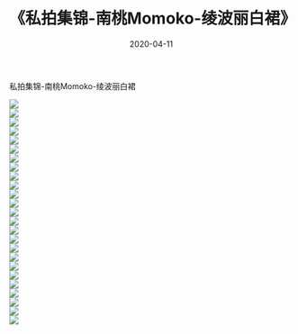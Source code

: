 ﻿---
layout: post
title:  《私拍集锦-南桃Momoko-绫波丽白裙》
date:   2020-04-11
img: http://imgx.orgx.ga/漏D/网络美图/2020/私拍集锦-南桃Momoko-绫波丽白裙/000.jpg
categories: [美女, 清纯, 唯美]
---

私拍集锦-南桃Momoko-绫波丽白裙

  ![](http://imgx.orgx.ga/漏D/网络美图/2020/私拍集锦-南桃Momoko-绫波丽白裙/001.jpg) <br> ![](http://imgx.orgx.ga/漏D/网络美图/2020/私拍集锦-南桃Momoko-绫波丽白裙/002.jpg) <br> ![](http://imgx.orgx.ga/漏D/网络美图/2020/私拍集锦-南桃Momoko-绫波丽白裙/003.jpg) <br> ![](http://imgx.orgx.ga/漏D/网络美图/2020/私拍集锦-南桃Momoko-绫波丽白裙/004.jpg) <br> ![](http://imgx.orgx.ga/漏D/网络美图/2020/私拍集锦-南桃Momoko-绫波丽白裙/005.jpg) <br> ![](http://imgx.orgx.ga/漏D/网络美图/2020/私拍集锦-南桃Momoko-绫波丽白裙/006.jpg) <br> ![](http://imgx.orgx.ga/漏D/网络美图/2020/私拍集锦-南桃Momoko-绫波丽白裙/007.jpg) <br> ![](http://imgx.orgx.ga/漏D/网络美图/2020/私拍集锦-南桃Momoko-绫波丽白裙/008.jpg) <br> ![](http://imgx.orgx.ga/漏D/网络美图/2020/私拍集锦-南桃Momoko-绫波丽白裙/009.jpg) <br> ![](http://imgx.orgx.ga/漏D/网络美图/2020/私拍集锦-南桃Momoko-绫波丽白裙/010.jpg) <br> ![](http://imgx.orgx.ga/漏D/网络美图/2020/私拍集锦-南桃Momoko-绫波丽白裙/011.jpg) <br> ![](http://imgx.orgx.ga/漏D/网络美图/2020/私拍集锦-南桃Momoko-绫波丽白裙/012.jpg) <br> ![](http://imgx.orgx.ga/漏D/网络美图/2020/私拍集锦-南桃Momoko-绫波丽白裙/013.jpg) <br> ![](http://imgx.orgx.ga/漏D/网络美图/2020/私拍集锦-南桃Momoko-绫波丽白裙/014.jpg) <br> ![](http://imgx.orgx.ga/漏D/网络美图/2020/私拍集锦-南桃Momoko-绫波丽白裙/015.jpg) <br> ![](http://imgx.orgx.ga/漏D/网络美图/2020/私拍集锦-南桃Momoko-绫波丽白裙/016.jpg) <br> ![](http://imgx.orgx.ga/漏D/网络美图/2020/私拍集锦-南桃Momoko-绫波丽白裙/017.jpg) <br> ![](http://imgx.orgx.ga/漏D/网络美图/2020/私拍集锦-南桃Momoko-绫波丽白裙/018.jpg) <br> ![](http://imgx.orgx.ga/漏D/网络美图/2020/私拍集锦-南桃Momoko-绫波丽白裙/019.jpg) <br> ![](http://imgx.orgx.ga/漏D/网络美图/2020/私拍集锦-南桃Momoko-绫波丽白裙/020.jpg) <br> ![](http://imgx.orgx.ga/漏D/网络美图/2020/私拍集锦-南桃Momoko-绫波丽白裙/021.jpg) <br> ![](http://imgx.orgx.ga/漏D/网络美图/2020/私拍集锦-南桃Momoko-绫波丽白裙/022.jpg) <br> ![](http://imgx.orgx.ga/漏D/网络美图/2020/私拍集锦-南桃Momoko-绫波丽白裙/023.jpg) <br> ![](http://imgx.orgx.ga/漏D/网络美图/2020/私拍集锦-南桃Momoko-绫波丽白裙/024.jpg) <br> ![](http://imgx.orgx.ga/漏D/网络美图/2020/私拍集锦-南桃Momoko-绫波丽白裙/025.jpg) <br>